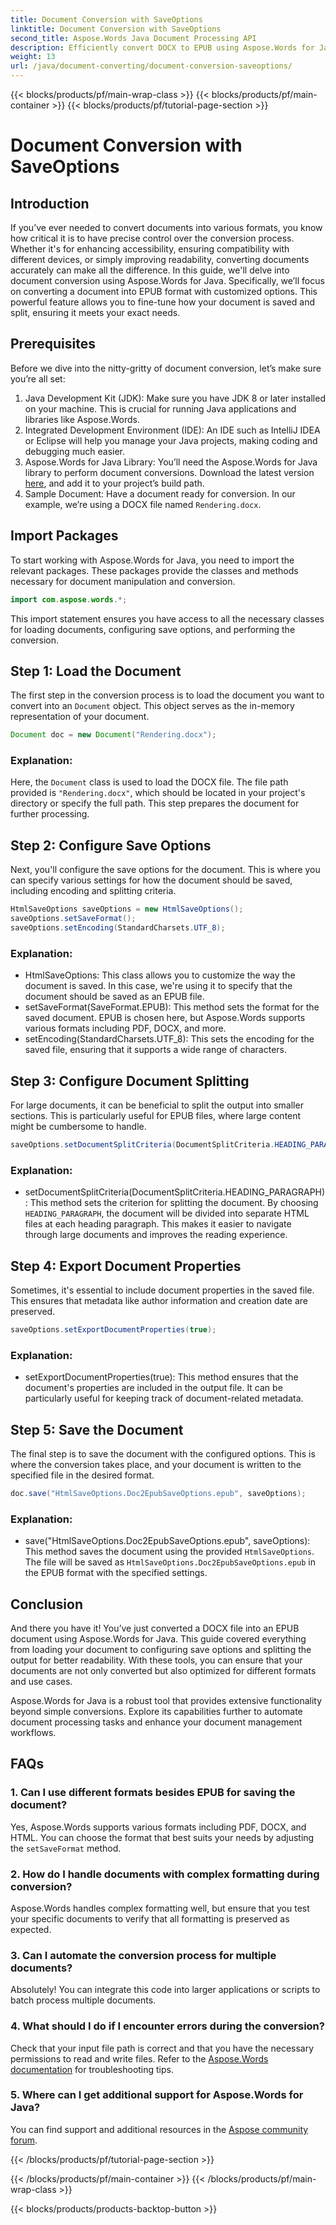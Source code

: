 ```yaml
---
title: Document Conversion with SaveOptions
linktitle: Document Conversion with SaveOptions
second_title: Aspose.Words Java Document Processing API
description: Efficiently convert DOCX to EPUB using Aspose.Words for Java. Learn how to customize save options, split content, and export document properties in this step-by-step guide.
weight: 13
url: /java/document-converting/document-conversion-saveoptions/
---
```


{{< blocks/products/pf/main-wrap-class >}}
{{< blocks/products/pf/main-container >}}
{{< blocks/products/pf/tutorial-page-section >}}

# Document Conversion with SaveOptions


## Introduction

If you’ve ever needed to convert documents into various formats, you know how critical it is to have precise control over the conversion process. Whether it's for enhancing accessibility, ensuring compatibility with different devices, or simply improving readability, converting documents accurately can make all the difference. In this guide, we'll delve into document conversion using Aspose.Words for Java. Specifically, we’ll focus on converting a document into EPUB format with customized options. This powerful feature allows you to fine-tune how your document is saved and split, ensuring it meets your exact needs.

## Prerequisites

Before we dive into the nitty-gritty of document conversion, let’s make sure you’re all set:

1. Java Development Kit (JDK): Make sure you have JDK 8 or later installed on your machine. This is crucial for running Java applications and libraries like Aspose.Words.
2. Integrated Development Environment (IDE): An IDE such as IntelliJ IDEA or Eclipse will help you manage your Java projects, making coding and debugging much easier.
3. Aspose.Words for Java Library: You’ll need the Aspose.Words for Java library to perform document conversions. Download the latest version [here](https://releases.aspose.com/words/java/), and add it to your project’s build path.
4. Sample Document: Have a document ready for conversion. In our example, we’re using a DOCX file named `Rendering.docx`.

## Import Packages

To start working with Aspose.Words for Java, you need to import the relevant packages. These packages provide the classes and methods necessary for document manipulation and conversion.

```java
import com.aspose.words.*;
```

This import statement ensures you have access to all the necessary classes for loading documents, configuring save options, and performing the conversion.

## Step 1: Load the Document

The first step in the conversion process is to load the document you want to convert into an `Document` object. This object serves as the in-memory representation of your document.

```java
Document doc = new Document("Rendering.docx");
```

### Explanation:

Here, the `Document` class is used to load the DOCX file. The file path provided is `"Rendering.docx"`, which should be located in your project's directory or specify the full path. This step prepares the document for further processing.

## Step 2: Configure Save Options

Next, you'll configure the save options for the document. This is where you can specify various settings for how the document should be saved, including encoding and splitting criteria.

```java
HtmlSaveOptions saveOptions = new HtmlSaveOptions();
saveOptions.setSaveFormat();
saveOptions.setEncoding(StandardCharsets.UTF_8);
```

### Explanation:

- HtmlSaveOptions: This class allows you to customize the way the document is saved. In this case, we're using it to specify that the document should be saved as an EPUB file.
- setSaveFormat(SaveFormat.EPUB): This method sets the format for the saved document. EPUB is chosen here, but Aspose.Words supports various formats including PDF, DOCX, and more.
- setEncoding(StandardCharsets.UTF_8): This sets the encoding for the saved file, ensuring that it supports a wide range of characters.

## Step 3: Configure Document Splitting

For large documents, it can be beneficial to split the output into smaller sections. This is particularly useful for EPUB files, where large content might be cumbersome to handle.

```java
saveOptions.setDocumentSplitCriteria(DocumentSplitCriteria.HEADING_PARAGRAPH);
```

### Explanation:

- setDocumentSplitCriteria(DocumentSplitCriteria.HEADING_PARAGRAPH): This method sets the criterion for splitting the document. By choosing `HEADING_PARAGRAPH`, the document will be divided into separate HTML files at each heading paragraph. This makes it easier to navigate through large documents and improves the reading experience.

## Step 4: Export Document Properties

Sometimes, it's essential to include document properties in the saved file. This ensures that metadata like author information and creation date are preserved.

```java
saveOptions.setExportDocumentProperties(true);
```

### Explanation:

- setExportDocumentProperties(true): This method ensures that the document's properties are included in the output file. It can be particularly useful for keeping track of document-related metadata.

## Step 5: Save the Document

The final step is to save the document with the configured options. This is where the conversion takes place, and your document is written to the specified file in the desired format.

```java
doc.save("HtmlSaveOptions.Doc2EpubSaveOptions.epub", saveOptions);
```

### Explanation:

- save("HtmlSaveOptions.Doc2EpubSaveOptions.epub", saveOptions): This method saves the document using the provided `HtmlSaveOptions`. The file will be saved as `HtmlSaveOptions.Doc2EpubSaveOptions.epub` in the EPUB format with the specified settings.

## Conclusion

And there you have it! You’ve just converted a DOCX file into an EPUB document using Aspose.Words for Java. This guide covered everything from loading your document to configuring save options and splitting the output for better readability. With these tools, you can ensure that your documents are not only converted but also optimized for different formats and use cases.

Aspose.Words for Java is a robust tool that provides extensive functionality beyond simple conversions. Explore its capabilities further to automate document processing tasks and enhance your document management workflows.

## FAQs

### 1. Can I use different formats besides EPUB for saving the document?

Yes, Aspose.Words supports various formats including PDF, DOCX, and HTML. You can choose the format that best suits your needs by adjusting the `setSaveFormat` method.

### 2. How do I handle documents with complex formatting during conversion?

Aspose.Words handles complex formatting well, but ensure that you test your specific documents to verify that all formatting is preserved as expected.

### 3. Can I automate the conversion process for multiple documents?

Absolutely! You can integrate this code into larger applications or scripts to batch process multiple documents.

### 4. What should I do if I encounter errors during the conversion?

Check that your input file path is correct and that you have the necessary permissions to read and write files. Refer to the [Aspose.Words documentation](https://reference.aspose.com/words/java/) for troubleshooting tips.

### 5. Where can I get additional support for Aspose.Words for Java?

You can find support and additional resources in the [Aspose community forum](https://forum.aspose.com/c/words/8).

{{< /blocks/products/pf/tutorial-page-section >}}

{{< /blocks/products/pf/main-container >}}
{{< /blocks/products/pf/main-wrap-class >}}

{{< blocks/products/products-backtop-button >}}
